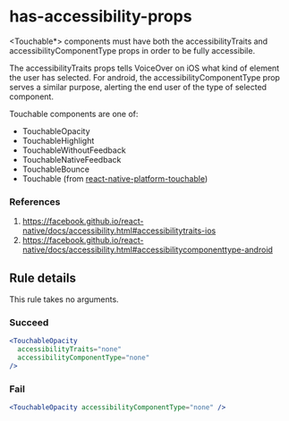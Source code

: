 # has-accessibility-props

<Touchable\*> components must have both the accessibilityTraits and accessibilityComponentType props in order to be fully accessibile.

The accessibilityTraits props tells VoiceOver on iOS what kind of element the user has selected. For android, the accessibilityComponentType prop serves a similar purpose, alerting the end user of the type of selected component.

Touchable components are one of:

- TouchableOpacity
- TouchableHighlight
- TouchableWithoutFeedback
- TouchableNativeFeedback
- TouchableBounce
- Touchable (from [react-native-platform-touchable](https://github.com/react-community/react-native-platform-touchable))

### References

1.  https://facebook.github.io/react-native/docs/accessibility.html#accessibilitytraits-ios
2.  https://facebook.github.io/react-native/docs/accessibility.html#accessibilitycomponenttype-android

## Rule details

This rule takes no arguments.

### Succeed

```jsx
<TouchableOpacity
  accessibilityTraits="none"
  accessibilityComponentType="none"
/>
```

### Fail

```jsx
<TouchableOpacity accessibilityComponentType="none" />
```
